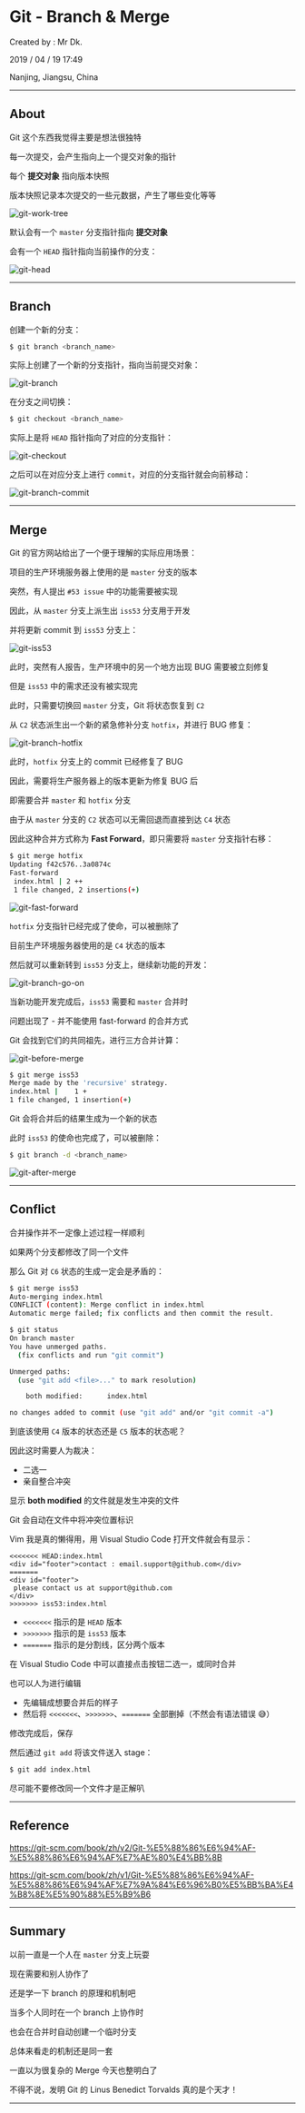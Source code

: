 # Git - Branch & Merge

Created by : Mr Dk.

2019 / 04 / 19 17:49

Nanjing, Jiangsu, China

---

## About

Git 这个东西我觉得主要是想法很独特

每一次提交，会产生指向上一个提交对象的指针

每个 __提交对象__ 指向版本快照

版本快照记录本次提交的一些元数据，产生了哪些变化等等

![git-work-tree](../img/git-work-tree.png)

默认会有一个 `master` 分支指针指向 __提交对象__

会有一个 `HEAD` 指针指向当前操作的分支：

![git-head](../img/git-head.png)

---

## Branch

创建一个新的分支：

```bash
$ git branch <branch_name>
```

实际上创建了一个新的分支指针，指向当前提交对象：

![git-branch](../img/git-branch.png)

在分支之间切换：

```bash
$ git checkout <branch_name>
```

实际上是将 `HEAD` 指针指向了对应的分支指针：

![git-checkout](../img/git-checkout.png)

之后可以在对应分支上进行 `commit`，对应的分支指针就会向前移动：

![git-branch-commit](../img/git-branch-commit.png)

---

## Merge

Git 的官方网站给出了一个便于理解的实际应用场景：

项目的生产环境服务器上使用的是 `master` 分支的版本

突然，有人提出 `#53 issue` 中的功能需要被实现

因此，从 `master` 分支上派生出 `iss53` 分支用于开发

并将更新 commit 到 `iss53` 分支上：

![git-iss53](../img/git-iss53.png)

此时，突然有人报告，生产环境中的另一个地方出现 BUG 需要被立刻修复

但是 `iss53` 中的需求还没有被实现完

此时，只需要切换回 `master` 分支，Git 将状态恢复到 `C2`

从 `C2` 状态派生出一个新的紧急修补分支 `hotfix`，并进行 BUG 修复：

![git-branch-hotfix](../img/git-branch-hotfix.png)

此时，`hotfix` 分支上的 commit 已经修复了 BUG

因此，需要将生产服务器上的版本更新为修复 BUG 后

即需要合并 `master` 和 `hotfix` 分支

由于从 `master` 分支的 `C2` 状态可以无需回退而直接到达 `C4` 状态

因此这种合并方式称为 __Fast Forward__，即只需要将 `master` 分支指针右移：

```bash
$ git merge hotfix
Updating f42c576..3a0874c
Fast-forward
 index.html | 2 ++
 1 file changed, 2 insertions(+)
```

![git-fast-forward](../img/git-fast-forward.png)

`hotfix` 分支指针已经完成了使命，可以被删除了

目前生产环境服务器使用的是 `C4` 状态的版本

然后就可以重新转到 `iss53` 分支上，继续新功能的开发：

![git-branch-go-on](../img/git-branch-go-on.png)

当新功能开发完成后，`iss53` 需要和 `master` 合并时

问题出现了 - 并不能使用 fast-forward 的合并方式

Git 会找到它们的共同祖先，进行三方合并计算：

![git-before-merge](../img/git-before-merge.png)

```bash
$ git merge iss53
Merge made by the 'recursive' strategy.
index.html |    1 +
1 file changed, 1 insertion(+)
```

Git 会将合并后的结果生成为一个新的状态

此时 `iss53` 的使命也完成了，可以被删除：

```bash
$ git branch -d <branch_name>
```

![git-after-merge](../img/git-after-merge.png)

---

## Conflict

合并操作并不一定像上述过程一样顺利

如果两个分支都修改了同一个文件

那么 Git 对 `C6` 状态的生成一定会是矛盾的：

```bash
$ git merge iss53
Auto-merging index.html
CONFLICT (content): Merge conflict in index.html
Automatic merge failed; fix conflicts and then commit the result.
```

```bash
$ git status
On branch master
You have unmerged paths.
  (fix conflicts and run "git commit")

Unmerged paths:
  (use "git add <file>..." to mark resolution)

    both modified:      index.html

no changes added to commit (use "git add" and/or "git commit -a")
```

到底该使用 `C4` 版本的状态还是 `C5` 版本的状态呢？

因此这时需要人为裁决：

* 二选一
* 亲自整合冲突

显示 __both modified__ 的文件就是发生冲突的文件

Git 会自动在文件中将冲突位置标识

Vim 我是真的懒得用，用 Visual Studio Code 打开文件就会有显示：

```text
<<<<<<< HEAD:index.html
<div id="footer">contact : email.support@github.com</div>
=======
<div id="footer">
 please contact us at support@github.com
</div>
>>>>>>> iss53:index.html
```

* `<<<<<<<` 指示的是 `HEAD` 版本
* `>>>>>>>` 指示的是 `iss53` 版本
* `=======` 指示的是分割线，区分两个版本

在 Visual Studio Code 中可以直接点击按钮二选一，或同时合并

也可以人为进行编辑

* 先编辑成想要合并后的样子
* 然后将 `<<<<<<<`、`>>>>>>>`、`=======` 全部删掉（不然会有语法错误 :sweat_smile:）

修改完成后，保存

然后通过 `git add` 将该文件送入 stage：

```bash
$ git add index.html
```

尽可能不要修改同一个文件才是正解叭

---

## Reference

<https://git-scm.com/book/zh/v2/Git-%E5%88%86%E6%94%AF-%E5%88%86%E6%94%AF%E7%AE%80%E4%BB%8B>

<https://git-scm.com/book/zh/v1/Git-%E5%88%86%E6%94%AF-%E5%88%86%E6%94%AF%E7%9A%84%E6%96%B0%E5%BB%BA%E4%B8%8E%E5%90%88%E5%B9%B6>

---

## Summary

以前一直是一个人在 `master` 分支上玩耍

现在需要和别人协作了

还是学一下 branch 的原理和机制吧

当多个人同时在一个 branch 上协作时

也会在合并时自动创建一个临时分支

总体来看走的机制还是同一套

一直以为很复杂的 Merge 今天也整明白了

不得不说，发明 Git 的 Linus Benedict Torvalds 真的是个天才！

---

